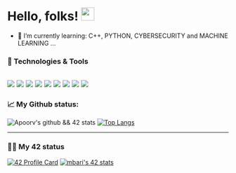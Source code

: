 # Hello, folks! <img src="https://github.com/barimehdi77/barimehdi77/blob/main/wave.gif" width="30px">

- 🌱 I’m currently learning: C++, PYTHON, CYBERSECURITY and MACHINE LEARNING ...

### 🔧 Technologies & Tools
![](https://img.shields.io/badge/OS-Linux-informational?style=flat&logo=linux&logoColor=white&color=2bbc8a)
![](https://img.shields.io/badge/Editor-VS_Code-informational?style=flat&logo=intellij-idea&logoColor=white&color=2bbc8a)
![](https://img.shields.io/badge/Code-C-informational?style=flat&logo=c&logoColor=white&color=2bbc8a)
![](https://img.shields.io/badge/Code-Python-informational?style=flat&logo=python&logoColor=white&color=2bbc8a)
![](https://img.shields.io/badge/Code-c++-informational?style=flat&logo=C&logoColor=white&color=2bbc8a)
![](https://img.shields.io/badge/Code-Make-informational?style=flat&logo=cmake&logoColor=white&color=2bbc8a)
![](https://img.shields.io/badge/Shell-Bash-informational?style=flat&logo=gnu-bash&logoColor=white&color=2bbc8a)
![](https://img.shields.io/badge/Tools-MySQL-informational?style=flat&logo=mysql&logoColor=white&color=2bbc8a)
![](https://img.shields.io/badge/Tools-cybersecurity-informational?style=flat&logo=red-hat-open-shift&logoColor=white&color=2bbc8a)
---
### 📈 My Github status:
![Apoorv's github && 42 stats](https://github-readme-stats.vercel.app/api?username=yak-houdr&show_icons=true&theme=radical)
[![Top Langs](https://github-readme-stats.vercel.app/api/top-langs/?username=yak-houdr&layout=compact&theme=radical)](https://github.com/anuraghazra/github-readme-stats)



---
### 👨‍💻 My 42 status
[![42 Profile Card](https://1337-readme.vercel.app/api/profile?dark=true&login=yakhoudr)](https://github.com/yak-houdr)
[![mbari's 42 stats](https://badge42.herokuapp.com/api/stats/yakhoudr?cursus=C%20reloaded)](https://github.com/yak-houdr)
